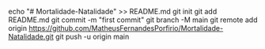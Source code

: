 echo "# Mortalidade-Natalidade" >> README.md
git init
git add README.md
git commit -m "first commit"
git branch -M main
git remote add origin https://github.com/MatheusFernandesPorfirio/Mortalidade-Natalidade.git
git push -u origin main
